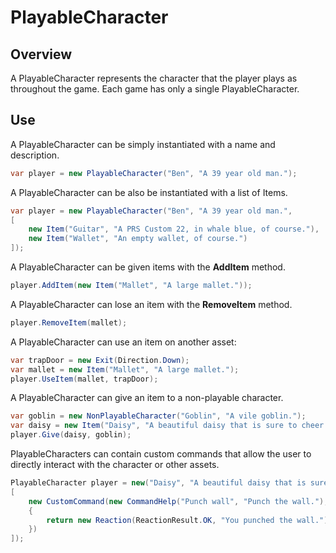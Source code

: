 ﻿# PlayableCharacter

## Overview

A PlayableCharacter represents the character that the player plays as throughout the game. Each game has only a single PlayableCharacter.

## Use

A PlayableCharacter can be simply instantiated with a name and description.

```csharp
var player = new PlayableCharacter("Ben", "A 39 year old man.");
```

A PlayableCharacter can be also be instantiated with a list of Items.

```csharp
var player = new PlayableCharacter("Ben", "A 39 year old man.",
[
    new Item("Guitar", "A PRS Custom 22, in whale blue, of course."),
    new Item("Wallet", "An empty wallet, of course.")
]);
```

A PlayableCharacter can be given items with the **AddItem** method.

```csharp
player.AddItem(new Item("Mallet", "A large mallet."));
```

A PlayableCharacter can lose an item with the **RemoveItem** method.

```csharp
player.RemoveItem(mallet);
```

A PlayableCharacter can use an item on another asset:

```csharp
var trapDoor = new Exit(Direction.Down);
var mallet = new Item("Mallet", "A large mallet.");
player.UseItem(mallet, trapDoor);
```

A PlayableCharacter can give an item to a non-playable character.

```csharp
var goblin = new NonPlayableCharacter("Goblin", "A vile goblin.");
var daisy = new Item("Daisy", "A beautiful daisy that is sure to cheer up even the most miserable creature.");
player.Give(daisy, goblin);
```

PlayableCharacters can contain custom commands that allow the user to directly interact with the character or other assets.

```csharp
PlayableCharacter player = new("Daisy", "A beautiful daisy that is sure to cheer up even the most miserable creature.", commands:
[
    new CustomCommand(new CommandHelp("Punch wall", "Punch the wall."), true, (game, args) =>
    {
        return new Reaction(ReactionResult.OK, "You punched the wall.");
    })
]);
```
